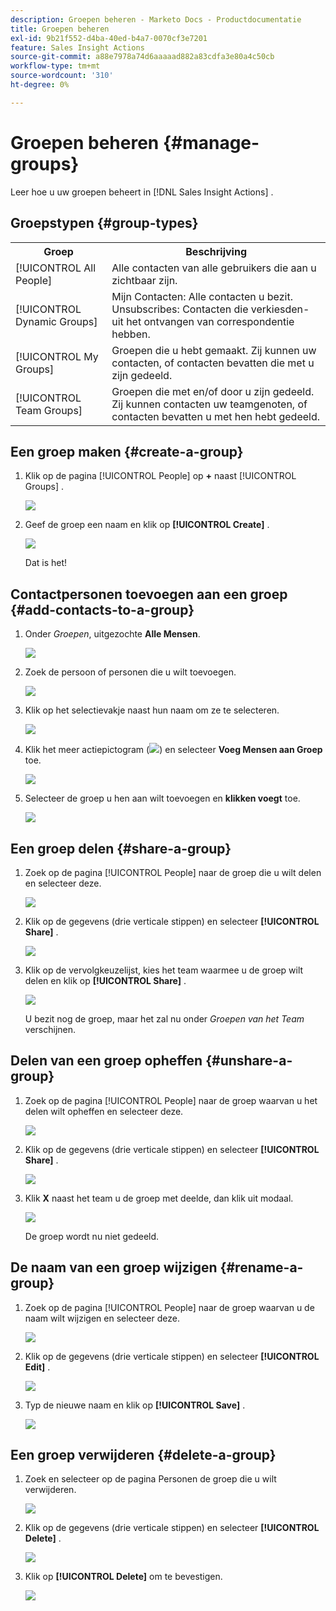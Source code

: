 ```yaml
---
description: Groepen beheren - Marketo Docs - Productdocumentatie
title: Groepen beheren
exl-id: 9b21f552-d4ba-40ed-b4a7-0070cf3e7201
feature: Sales Insight Actions
source-git-commit: a88e7978a74d6aaaaad882a83cdfa3e80a4c50cb
workflow-type: tm+mt
source-wordcount: '310'
ht-degree: 0%

---
```


# Groepen beheren {#manage-groups}

Leer hoe u uw groepen beheert in [!DNL Sales Insight Actions] .

## Groepstypen {#group-types}

<table>
 <colgroup>
  <col>
  <col>
 </colgroup>
 <tbody>
  <tr>
   <th>Groep</th>
   <th>Beschrijving</th>
  </tr>
  <tr>
   <td>[!UICONTROL All People]</td>
   <td>Alle contacten van alle gebruikers die aan u zichtbaar zijn.</td>
  </tr>
  <tr>
   <td>[!UICONTROL Dynamic Groups]</td>
   <td>Mijn Contacten: Alle contacten u bezit.<br> Unsubscribes: Contacten die verkiesden-uit het ontvangen van correspondentie hebben.</td>
  </tr>
  <tr>
   <td>[!UICONTROL My Groups]</td>
   <td>Groepen die u hebt gemaakt. Zij kunnen uw contacten, of contacten bevatten die met u zijn gedeeld.</td>
  </tr>
  <tr>
   <td>[!UICONTROL Team Groups]</td>
   <td>Groepen die met en/of door u zijn gedeeld. Zij kunnen contacten uw teamgenoten, of contacten bevatten u met hen hebt gedeeld.</td>
  </tr>
 </tbody>
</table>

## Een groep maken {#create-a-group}

1. Klik op de pagina [!UICONTROL People] op **+** naast [!UICONTROL Groups] .

   ![](assets/manage-groups-1.png)

1. Geef de groep een naam en klik op **[!UICONTROL Create]** .

   ![](assets/manage-groups-2.png)

   Dat is het!

## Contactpersonen toevoegen aan een groep {#add-contacts-to-a-group}

1. Onder _Groepen_, uitgezochte **Alle Mensen**.

   ![](assets/manage-groups-3.png)

1. Zoek de persoon of personen die u wilt toevoegen.

   ![](assets/manage-groups-4.png)

1. Klik op het selectievakje naast hun naam om ze te selecteren.

   ![](assets/manage-groups-5.png)

1. Klik het meer actiepictogram (![](assets/icon-more-actions.png)) en selecteer **Voeg Mensen aan Groep** toe.

   ![](assets/manage-groups-6.png)

1. Selecteer de groep u hen aan wilt toevoegen en **klikken voegt** toe.

   ![](assets/manage-groups-7.png)

## Een groep delen {#share-a-group}

1. Zoek op de pagina [!UICONTROL People] naar de groep die u wilt delen en selecteer deze.

   ![](assets/manage-groups-8.png)

1. Klik op de gegevens (drie verticale stippen) en selecteer **[!UICONTROL Share]** .

   ![](assets/manage-groups-9.png)

1. Klik op de vervolgkeuzelijst, kies het team waarmee u de groep wilt delen en klik op **[!UICONTROL Share]** .

   ![](assets/manage-groups-10.png)

   U bezit nog de groep, maar het zal nu onder _Groepen van het Team_ verschijnen.

## Delen van een groep opheffen {#unshare-a-group}

1. Zoek op de pagina [!UICONTROL People] naar de groep waarvan u het delen wilt opheffen en selecteer deze.

   ![](assets/manage-groups-11.png)

1. Klik op de gegevens (drie verticale stippen) en selecteer **[!UICONTROL Share]** .

   ![](assets/manage-groups-12.png)

1. Klik **X** naast het team u de groep met deelde, dan klik uit modaal.

   ![](assets/manage-groups-13.png)

   De groep wordt nu niet gedeeld.

## De naam van een groep wijzigen {#rename-a-group}

1. Zoek op de pagina [!UICONTROL People] naar de groep waarvan u de naam wilt wijzigen en selecteer deze.

   ![](assets/manage-groups-14.png)

1. Klik op de gegevens (drie verticale stippen) en selecteer **[!UICONTROL Edit]** .

   ![](assets/manage-groups-15.png)

1. Typ de nieuwe naam en klik op **[!UICONTROL Save]** .

   ![](assets/manage-groups-16.png)

## Een groep verwijderen {#delete-a-group}

1. Zoek en selecteer op de pagina Personen de groep die u wilt verwijderen.

   ![](assets/manage-groups-17.png)

1. Klik op de gegevens (drie verticale stippen) en selecteer **[!UICONTROL Delete]** .

   ![](assets/manage-groups-18.png)

1. Klik op **[!UICONTROL Delete]** om te bevestigen.

   ![](assets/manage-groups-19.png)
